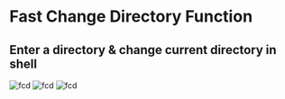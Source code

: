 # Fast Change Directory Function

## Enter a directory & change current directory in shell
![fcd](https://github.com/gusalsdmlwlq/JeonHyunMin/blob/master/fcd/screenshot/1.jpg)
![fcd](https://github.com/gusalsdmlwlq/JeonHyunMin/blob/master/fcd/screenshot/2.jpg)
![fcd](https://github.com/gusalsdmlwlq/JeonHyunMin/blob/master/fcd/screenshot/3.jpg)
